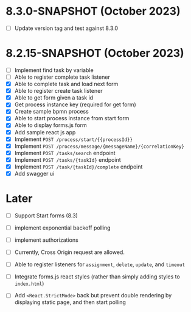 # 8.3.0-SNAPSHOT (October 2023)
- [ ] Update version tag and test against 8.3.0

# 8.2.15-SNAPSHOT (October 2023)
- [ ] Implement find task by variable
- [ ] Able to register complete task listener
- [x] Able to complete task and load next form
- [x] Able to register create task listener
- [x] Able to get form given a task id
- [x] Get process instance key (required for get form)
- [x] Create sample bpmn process
- [x] Able to start process instance from start form
- [x] Able to display forms.js form
- [x] Add sample react js app
- [x] Implement `POST /process/start/{{processId}}`
- [x] Implement `POST /process/message/{messageName}/{correlationKey}`
- [x] Implement `POST /tasks/search` endpoint
- [x] Implement `POST /tasks/{taskId}` endpoint
- [x] Implement `POST /task/{taskId}/complete` endpoint
- [x] Add swagger ui

# Later

- [ ] Support Start forms (8.3)
- [ ] implement exponential backoff polling
- [ ] implement authorizations
- [ ] Currently, Cross Origin request are allowed.
- [ ] Able to register listeners for `assignment`, `delete`, `update`, and `timeout`
- [ ] Integrate forms.js react styles (rather than simply adding styles to `index.html`)
- [ ] Add `<React.StrictMode>` back but prevent double rendering by displaying static page, and then start polling



